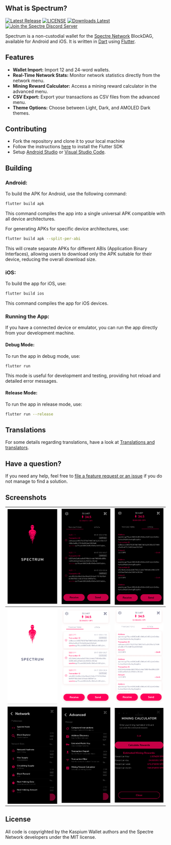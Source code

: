 ## What is Spectrum?

[![Latest Release](https://img.shields.io/github/v/release/spectre-project/spectre-mobile?display_name=tag&style=flat-square)](https://github.com/spectre-project/spectre-mobile/releases)
[![LICENSE](https://img.shields.io/badge/License-MIT-yellow.svg)](https://github.com/spectre-project/spectre-mobile/blob/main/LICENSE)
[![Downloads Latest](https://img.shields.io/github/downloads/spectre-project/spectre-mobile/latest/total?style=flat-square)](https://github.com/spectre-project/spectre-mobile/releases/latest)
[![Join the Spectre Discord Server](https://img.shields.io/discord/1233113243741061240.svg?label=&logo=discord&logoColor=ffffff&color=5865F2)](https://discord.com/invite/FZPYpwszcF)

Spectrum is a non-custodial wallet for the [Spectre Network](https://spectre-network.org/)
BlockDAG, available for Android and iOS. It is written in
[Dart](https://dart.dev) using [Flutter](https://flutter.dev).

## Features

* **Wallet Import:** Import 12 and 24-word wallets.
* **Real-Time Network Stats:** Monitor network statistics directly from the network menu.
* **Mining Reward Calculator:** Access a mining reward calculator in the advanced menu.
* **CSV Export:** Export your transactions as CSV files from the advanced menu.
* **Theme Options:** Choose between Light, Dark, and AMOLED Dark themes.

## Contributing

* Fork the repository and clone it to your local machine
* Follow the instructions [here](https://flutter.io/docs/get-started/install) to install the Flutter SDK
* Setup [Android Studio](https://flutter.io/docs/development/tools/android-studio) or [Visual Studio Code](https://flutter.io/docs/development/tools/vs-code).

## Building

### Android:
To build the APK for Android, use the following command:
```bash
flutter build apk
```
This command compiles the app into a single universal APK compatible with all device architectures.

For generating APKs for specific device architectures, use:
```bash
flutter build apk --split-per-abi
```
This will create separate APKs for different ABIs (Application Binary Interfaces), allowing users to download only the APK suitable for their device, reducing the overall download size.

### iOS:
To build the app for iOS, use:
```bash
flutter build ios
```
This command compiles the app for iOS devices.

### Running the App:
If you have a connected device or emulator, you can run the app directly from your development machine.

#### Debug Mode:
To run the app in debug mode, use:
```bash
flutter run
```
This mode is useful for development and testing, providing hot reload and detailed error messages.

#### Release Mode:
To run the app in release mode, use:
```bash
flutter run --release
```

## Translations

For some details regarding translations, have a look at
[Translations and translators](./TRANSLATORS.md).

## Have a question?

If you need any help, feel free to [file a feature request or an issue](https://github.com/spectre-project/spectre-mobile/issues) if you do not manage to find a solution.

## Screenshots

| ![](assets/images/a1.png) | ![](assets/images/a2.png) | ![](assets/images/a3.png) |
|---------------------------|---------------------------|---------------------------|
| ![](assets/images/b1.png) | ![](assets/images/b2.png) | ![](assets/images/b3.png) |
| ![](assets/images/c1.png) | ![](assets/images/c2.png) | ![](assets/images/c3.png) |

## License

All code is copyrighted by the Kaspium Wallet authors and the Spectre Network
developers under the MIT license.
